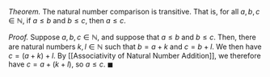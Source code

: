 *Theorem.* The natural number comparison is transitive. That is, for all $a,b,c\in \mathbb{N}$, if $a\leq b$ and $b\leq c$, then $a\leq c$.

*Proof.* Suppose $a,b,c\in \mathbb{N}$, and suppose that $a\leq b$ and $b\leq c$. Then, there are natural numbers $k,l\in \mathbb{N}$ such that $b=a+k$ and $c=b+l$. We then have $c=(a+k)+l$. By [[Associativity of Natural Number Addition]], we therefore have $c=a+(k+l)$, so $a\leq c$. $\blacksquare$